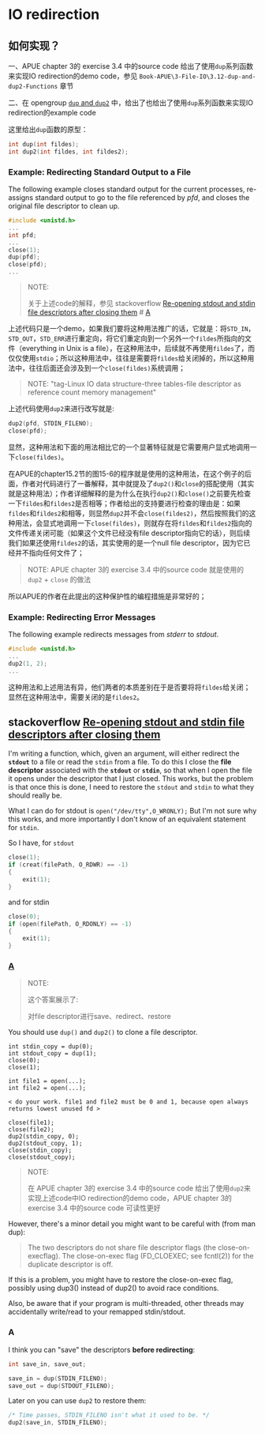 # IO redirection



## 如何实现？

一、APUE chapter 3的 exercise 3.4 中的source code 给出了使用`dup`系列函数来实现IO redirection的demo code，参见 `Book-APUE\3-File-IO\3.12-dup-and-dup2-Functions` 章节

二、在 opengroup [`dup` and `dup2`](https://pubs.opengroup.org/onlinepubs/9699919799/functions/dup.html) 中，给出了也给出了使用`dup`系列函数来实现IO redirection的example code

这里给出`dup`函数的原型：

```c
int dup(int fildes);
int dup2(int fildes, int fildes2);
```



### Example: Redirecting Standard Output to a File

The following example closes standard output for the current processes, re-assigns standard output to go to the file referenced by *pfd*, and closes the original file descriptor to clean up.

```c
#include <unistd.h>
...
int pfd;
...
close(1);
dup(pfd);
close(pfd);
...
```

> NOTE: 
>
> 关于上述code的解释，参见 stackoverflow [Re-opening stdout and stdin file descriptors after closing them](https://stackoverflow.com/questions/9084099/re-opening-stdout-and-stdin-file-descriptors-after-closing-them) # [A](https://stackoverflow.com/a/9084222)
>
> 

上述代码只是一个demo，如果我们要将这种用法推广的话，它就是：将`STD_IN`，`STD_OUT`，`STD_ERR`进行重定向，将它们重定向到一个另外一个`fildes`所指向的文件（everything in Unix is a file），在这种用法中，后续就不再使用`fildes`了，而仅仅使用`stdio`；所以这种用法中，往往是需要将`fildes`给关闭掉的，所以这种用法中，往往后面还会涉及到一个`close(fildes)`系统调用；

> NOTE: "tag-Linux IO data structure-three tables-file descriptor as reference count memory management"

上述代码使用`dup2`来进行改写就是:

```C
dup2(pfd, STDIN_FILENO);
close(pfd);
```

显然，这种用法和下面的用法相比它的一个显著特征就是它需要用户显式地调用一下`close(fildes)`。

在APUE的chapter15.2节的图15-6的程序就是使用的这种用法，在这个例子的后面，作者对代码进行了一番解释，其中就提及了`dup2()`和`close`的搭配使用（其实就是这种用法）；作者详细解释的是为什么在执行`dup2()`和`close()`之前要先检查一下`fildes`和`fildes2`是否相等；作者给出的支持要进行检查的理由是：如果`fildes`和`fildes2`和相等，则显然`dup2`并不会`close(fildes2)`，然后按照我们的这种用法，会显式地调用一下`close(fildes)`，则就存在将`fildes`和`fildes2`指向的文件传递关闭可能（如果这个文件已经没有file descriptor指向它的话），则后续我们如果还使用`fildes2`的话，其实使用的是一个null file descriptor，因为它已经并不指向任何文件了；

> NOTE: APUE chapter 3的 exercise 3.4 中的source code 就是使用的`dup2` + `close` 的做法

所以APUE的作者在此提出的这种保护性的编程措施是非常好的；



### Example: Redirecting Error Messages



The following example redirects messages from *stderr* to *stdout*.

```c
#include <unistd.h>
...
dup2(1, 2);
...
```



这种用法和上述用法有异，他们两者的本质差别在于是否要将将`fildes`给关闭；显然在这种用法中，需要关闭的是`fildes2`。







## stackoverflow [Re-opening stdout and stdin file descriptors after closing them](https://stackoverflow.com/questions/9084099/re-opening-stdout-and-stdin-file-descriptors-after-closing-them)

I'm writing a function, which, given an argument, will either redirect the **`stdout`** to a file or read the `stdin` from a file. To do this I close the **file descriptor** associated with the **`stdout`** or **`stdin`**, so that when I open the file it opens under the descriptor that I just closed. This works, but the problem is that once this is done, I need to restore the `stdout` and `stdin` to what they should really be.

What I can do for stdout is `open("/dev/tty",O_WRONLY);` But I'm not sure why this works, and more importantly I don't know of an equivalent statement for `stdin`.

So I have, for `stdout`

```c++
close(1);
if (creat(filePath, O_RDWR) == -1)
{
    exit(1);
}
```

and for stdin

```c++
close(0);
if (open(filePath, O_RDONLY) == -1)
{
    exit(1);
}
```

### [A](https://stackoverflow.com/a/9084222)

> NOTE: 
>
> 这个答案展示了:
>
> 对file descriptor进行save、redirect、restore

You should use `dup()` and `dup2()` to clone a file descriptor.

```
int stdin_copy = dup(0);
int stdout_copy = dup(1);
close(0);
close(1);

int file1 = open(...);
int file2 = open(...);

< do your work. file1 and file2 must be 0 and 1, because open always returns lowest unused fd >

close(file1);
close(file2);
dup2(stdin_copy, 0);
dup2(stdout_copy, 1);
close(stdin_copy);
close(stdout_copy);
```

> NOTE: 
>
> 在 APUE chapter 3的 exercise 3.4 中的source code 给出了使用`dup2`来实现上述code中IO redirection的demo code，APUE chapter 3的 exercise 3.4 中的source code 可读性更好

However, there's a minor detail you might want to be careful with (from man dup):

> The two descriptors do not share file descriptor flags (the close-on-execflag). The close-on-exec flag (FD_CLOEXEC; see fcntl(2)) for the duplicate descriptor is off.

If this is a problem, you might have to restore the close-on-exec flag, possibly using dup3() instead of dup2() to avoid race conditions.

Also, be aware that if your program is multi-threaded, other threads may accidentally write/read to your remapped stdin/stdout.

### A

I think you can "save" the descriptors **before redirecting**:

```c++
int save_in, save_out;

save_in = dup(STDIN_FILENO);
save_out = dup(STDOUT_FILENO);
```

Later on you can use `dup2` to restore them:

```C++
/* Time passes, STDIN_FILENO isn't what it used to be. */
dup2(save_in, STDIN_FILENO);
```



